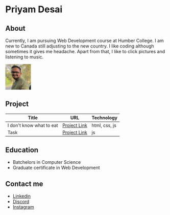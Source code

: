
# Priyam Desai

## About

Currently, I am pursuing Web Development course at Humber College. I am new to Canada still adjusting to the new country. I like coding although sometimes it gives me headache. Apart from that, I like to click pictures and listening to music.

![Photo of Priyam](/images/priyam.png "Photo of Priyam")


## Project

| Title | URL | Technology |
| ----- | --- | ---------- |
| I don't know what to eat | [Project Link](heyhello.com) | html, css, js |
| Task | [Project Link](https://tasks.brickmmo.com/) | js |

## Education

- Batchelors in Computer Science
- Graduate certificate in Web Development

## Contact me

- [Linkedin](https://www.linkedin.com/in/priyam-desai-792513290/)
- [Discord](https://www.discord.com/priyam06)
- [Instagram](https://www.instagram.com/pri__yum/)


